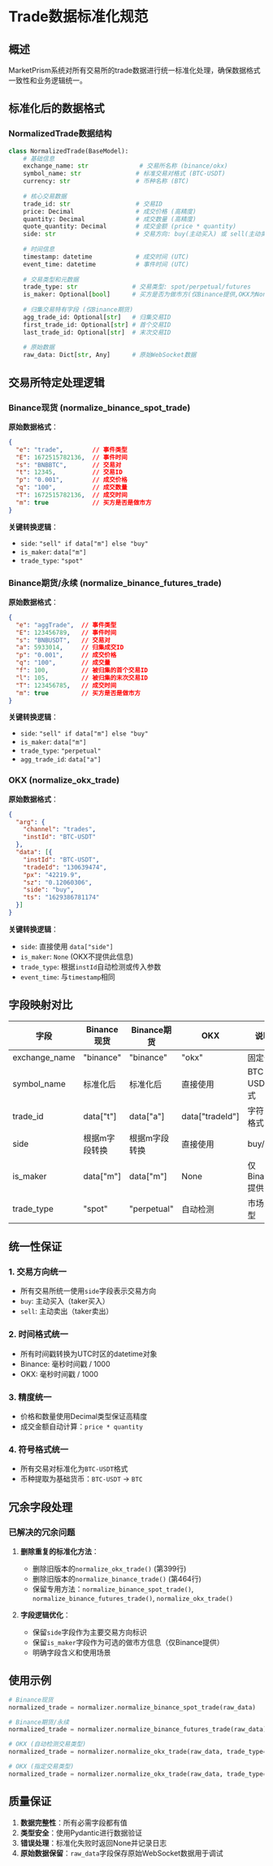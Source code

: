 # Trade数据标准化规范

## 概述

MarketPrism系统对所有交易所的trade数据进行统一标准化处理，确保数据格式一致性和业务逻辑统一。

## 标准化后的数据格式

### NormalizedTrade数据结构

```python
class NormalizedTrade(BaseModel):
    # 基础信息
    exchange_name: str              # 交易所名称 (binance/okx)
    symbol_name: str               # 标准交易对格式 (BTC-USDT)
    currency: str                  # 币种名称 (BTC)
    
    # 核心交易数据
    trade_id: str                  # 交易ID
    price: Decimal                 # 成交价格 (高精度)
    quantity: Decimal              # 成交数量 (高精度)
    quote_quantity: Decimal        # 成交金额 (price * quantity)
    side: str                      # 交易方向: buy(主动买入) 或 sell(主动卖出)
    
    # 时间信息
    timestamp: datetime            # 成交时间 (UTC)
    event_time: datetime           # 事件时间 (UTC)
    
    # 交易类型和元数据
    trade_type: str               # 交易类型: spot/perpetual/futures
    is_maker: Optional[bool]      # 买方是否为做市方(仅Binance提供,OKX为None)
    
    # 归集交易特有字段 (仅Binance期货)
    agg_trade_id: Optional[str]   # 归集交易ID
    first_trade_id: Optional[str] # 首个交易ID
    last_trade_id: Optional[str]  # 末次交易ID
    
    # 原始数据
    raw_data: Dict[str, Any]      # 原始WebSocket数据
```

## 交易所特定处理逻辑

### Binance现货 (normalize_binance_spot_trade)

**原始数据格式**：
```json
{
  "e": "trade",        // 事件类型
  "E": 1672515782136,  // 事件时间
  "s": "BNBBTC",       // 交易对
  "t": 12345,          // 交易ID
  "p": "0.001",        // 成交价格
  "q": "100",          // 成交数量
  "T": 1672515782136,  // 成交时间
  "m": true            // 买方是否是做市方
}
```

**关键转换逻辑**：
- `side`: `"sell" if data["m"] else "buy"`
- `is_maker`: `data["m"]`
- `trade_type`: `"spot"`

### Binance期货/永续 (normalize_binance_futures_trade)

**原始数据格式**：
```json
{
  "e": "aggTrade",  // 事件类型
  "E": 123456789,   // 事件时间
  "s": "BNBUSDT",   // 交易对
  "a": 5933014,     // 归集成交ID
  "p": "0.001",     // 成交价格
  "q": "100",       // 成交量
  "f": 100,         // 被归集的首个交易ID
  "l": 105,         // 被归集的末次交易ID
  "T": 123456785,   // 成交时间
  "m": true         // 买方是否是做市方
}
```

**关键转换逻辑**：
- `side`: `"sell" if data["m"] else "buy"`
- `is_maker`: `data["m"]`
- `trade_type`: `"perpetual"`
- `agg_trade_id`: `data["a"]`

### OKX (normalize_okx_trade)

**原始数据格式**：
```json
{
  "arg": {
    "channel": "trades",
    "instId": "BTC-USDT"
  },
  "data": [{
    "instId": "BTC-USDT",
    "tradeId": "130639474",
    "px": "42219.9",
    "sz": "0.12060306",
    "side": "buy",
    "ts": "1629386781174"
  }]
}
```

**关键转换逻辑**：
- `side`: 直接使用 `data["side"]`
- `is_maker`: `None` (OKX不提供此信息)
- `trade_type`: 根据`instId`自动检测或传入参数
- `event_time`: 与`timestamp`相同

## 字段映射对比

| 字段 | Binance现货 | Binance期货 | OKX | 说明 |
|------|-------------|-------------|-----|------|
| exchange_name | "binance" | "binance" | "okx" | 固定值 |
| symbol_name | 标准化后 | 标准化后 | 直接使用 | BTC-USDT格式 |
| trade_id | data["t"] | data["a"] | data["tradeId"] | 字符串格式 |
| side | 根据m字段转换 | 根据m字段转换 | 直接使用 | buy/sell |
| is_maker | data["m"] | data["m"] | None | 仅Binance提供 |
| trade_type | "spot" | "perpetual" | 自动检测 | 市场类型 |

## 统一性保证

### 1. 交易方向统一
- 所有交易所统一使用`side`字段表示交易方向
- `buy`: 主动买入（taker买入）
- `sell`: 主动卖出（taker卖出）

### 2. 时间格式统一
- 所有时间戳转换为UTC时区的datetime对象
- Binance: 毫秒时间戳 / 1000
- OKX: 毫秒时间戳 / 1000

### 3. 精度统一
- 价格和数量使用Decimal类型保证高精度
- 成交金额自动计算：`price * quantity`

### 4. 符号格式统一
- 所有交易对标准化为`BTC-USDT`格式
- 币种提取为基础货币：`BTC-USDT` → `BTC`

## 冗余字段处理

### 已解决的冗余问题
1. **删除重复的标准化方法**：
   - 删除旧版本的`normalize_okx_trade()` (第399行)
   - 删除旧版本的`normalize_binance_trade()` (第464行)
   - 保留专用方法：`normalize_binance_spot_trade()`, `normalize_binance_futures_trade()`, `normalize_okx_trade()`

2. **字段逻辑优化**：
   - 保留`side`字段作为主要交易方向标识
   - 保留`is_maker`字段作为可选的做市方信息（仅Binance提供）
   - 明确字段含义和使用场景

## 使用示例

```python
# Binance现货
normalized_trade = normalizer.normalize_binance_spot_trade(raw_data)

# Binance期货/永续
normalized_trade = normalizer.normalize_binance_futures_trade(raw_data)

# OKX (自动检测交易类型)
normalized_trade = normalizer.normalize_okx_trade(raw_data, trade_type="auto")

# OKX (指定交易类型)
normalized_trade = normalizer.normalize_okx_trade(raw_data, trade_type="spot")
```

## 质量保证

1. **数据完整性**：所有必需字段都有值
2. **类型安全**：使用Pydantic进行数据验证
3. **错误处理**：标准化失败时返回None并记录日志
4. **原始数据保留**：`raw_data`字段保存原始WebSocket数据用于调试
